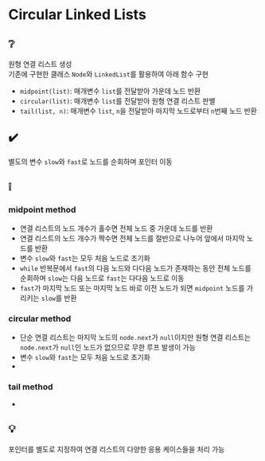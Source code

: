 # Circular Linked Lists

## ❔
원형 연결 리스트 생성  
기존에 구현한 클래스 `Node`와 `LinkedList`를 활용하여 아래 함수 구현
- `midpoint(list)`: 매개변수 `list`를 전달받아 가운데 노드 반환
- `circular(list)`: 매개변수 `list`를 전달받아 원형 연결 리스트 판별
- `tail(list, n)`: 매개변수 `list`, `n`을 전달받아 마지막 노드로부터 `n`번째 노드 반환

## ✔️
별도의 변수 `slow`와 `fast`로 노드를 순회하며 포인터 이동

## ❕
### midpoint method
- 연결 리스트의 노드 개수가 홀수면 전체 노드 중 가운데 노드를 반환
- 연결 리스트의 노드 개수가 짝수면 전체 노드를 절반으로 나누어 앞에서 마지막 노드를 반환
- 변수 `slow`와 `fast`는 모두 처음 노드로 초기화
- `while` 반복문에서 `fast`의 다음 노드와 다다음 노드가 존재하는 동안 전체 노드를 순회하며 `slow`는 다음 노드로 `fast`는 다다음 노드로 이동
- `fast`가 마지막 노드 또는 마지막 노드 바로 이전 노드가 되면 `midpoint` 노드를 가리키는 `slow`를 반환

### circular method
- 단순 연결 리스트는 마지막 노드의 `node.next`가 `null`이지만 원형 연결 리스트는 `node.next`가 `null`인 노드가 없으므로 무한 루프 발생이 가능
- 변수 `slow`와 `fast`는 모두 처음 노드로 초기화
- 

### tail method
- 

## 💡
포인터를 별도로 지정하여 연결 리스트의 다양한 응용 케이스들을 처리 가능
